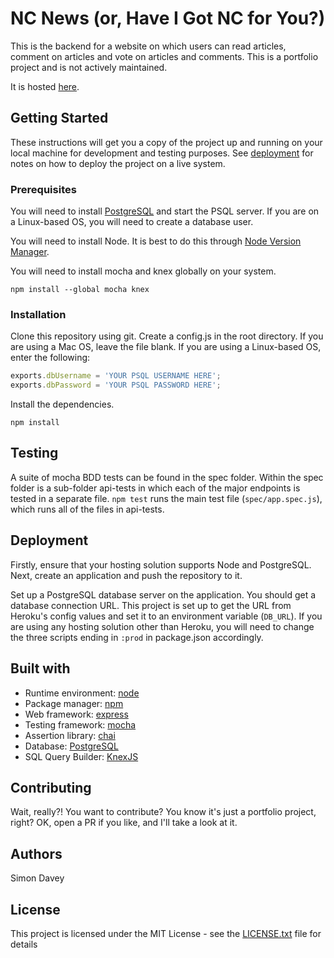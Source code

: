 # NC News (or, Have I Got NC for You?)

This is the backend for a website on which users can read articles, comment on articles and vote on articles and comments. This is a portfolio project and is not actively maintained.

It is hosted [here](https://have-i-got-nc-for-you.herokuapp.com/api/).

## Getting Started
These instructions will get you a copy of the project up and running on your local machine for development and testing purposes. See [deployment](#deployment) for notes on how to deploy the project on a live system.

### Prerequisites
You will need to install [PostgreSQL](https://www.postgresql.org/) and start the PSQL server. If you are on a Linux-based OS, you will need to create a database user.

You will need to install Node. It is best to do this through [Node Version Manager](https://github.com/nvm-sh/nvm).

You will need to install mocha and knex globally on your system.

`npm install --global mocha knex`

### Installation
Clone this repository using git. Create a config.js in the root directory. If you are using a Mac OS, leave the file blank. If you are using a Linux-based OS, enter the following:
```javascript
exports.dbUsername = 'YOUR PSQL USERNAME HERE';
exports.dbPassword = 'YOUR PSQL PASSWORD HERE';
```

Install the dependencies.

`npm install`

## Testing
A suite of mocha BDD tests can be found in the spec folder. Within the spec folder is a sub-folder api-tests in which each of the major endpoints is tested in a separate file. `npm test` runs the main test file (`spec/app.spec.js`), which runs all of the files in api-tests.

## <a name='deployment'></a>Deployment
Firstly, ensure that your hosting solution supports Node and PostgreSQL. Next, create an application and push the repository to it.

Set up a PostgreSQL database server on the application. You should get a database connection URL. This project is set up to get the URL from Heroku's config values and set it to an environment variable (`DB_URL`). If you are using any hosting solution other than Heroku, you will need to change the three scripts ending in `:prod` in package.json accordingly.

## Built with
* Runtime environment: [node](https://nodejs.org/en/)
* Package manager: [npm](https://www.npmjs.com/)
* Web framework: [express](https://expressjs.com/)
* Testing framework: [mocha](https://mochajs.org/)
* Assertion library: [chai](https://www.chaijs.com/)
* Database: [PostgreSQL](https://www.postgresql.org/)
* SQL Query Builder: [KnexJS](https://knexjs.org/)

## Contributing
Wait, really?! You want to contribute? You know it's just a portfolio project, right? OK, open a PR if you like, and I'll take a look at it.

## Authors
Simon Davey

## License
This project is licensed under the MIT License - see the [LICENSE.txt](LICENSE.txt) file for details